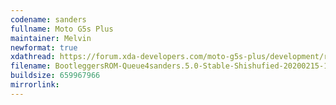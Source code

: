 ```yaml
---
codename: sanders
fullname: Moto G5s Plus
maintainer: Melvin
newformat: true
xdathread: https://forum.xda-developers.com/moto-g5s-plus/development/rom-bootleggers-kwerk-t4051349
filename: BootleggersROM-Queue4sanders.5.0-Stable-Shishufied-20200215-150555.zip
buildsize: 659967966
mirrorlink:
---
```

